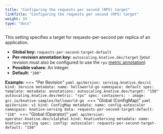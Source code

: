 ```yaml
---
title: "Configuring the requests per second (RPS) target"
linkTitle: "Configuring the requests per second (RPS) target"
weight: 50
type: "docs"
---
```


This setting specifies a target for requests-per-second per replica of an application.

* **Global key:** `requests-per-second-target-default`
* **Per-revision annotation key:** `autoscaling.knative.dev/target` (your revision must also be configured to use the `rps` [metric annotation](./autoscaling-metrics.md))
* **Possible values:** An integer.
* **Default:** `"200"`

**Example:**
=== "Per Revision"
    ```yaml
    apiVersion: serving.knative.dev/v1
    kind: Service
    metadata:
      name: helloworld-go
      namespace: default
    spec:
      template:
        metadata:
          annotations:
            autoscaling.knative.dev/target: "150"
            autoscaling.knative.dev/metric: "rps"
        spec:
          containers:
            - image: gcr.io/knative-samples/helloworld-go
    ```
=== "Global (ConfigMap)"
    ```yaml
    apiVersion: v1
    kind: ConfigMap
    metadata:
    name: config-autoscaler
    namespace: knative-serving
    data:
    requests-per-second-target-default: "150"
    ```
=== "Global (Operator)"
    ```yaml
    apiVersion: operator.knative.dev/v1alpha1
    kind: KnativeServing
    metadata:
      name: knative-serving
    spec:
      config:
        autoscaler:
          requests-per-second-target-default: "150"
    ```

